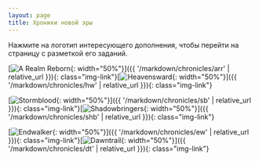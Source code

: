 ```yaml
---
layout: page
title: Хроники новой эры
---
```


Нажмите на логотип интересующего дополнения, чтобы перейти на страницу с разметкой его заданий.

[![A Realm Reborn](https://img.finalfantasyxiv.com/lds/promo/h/X/KCJMZLlb5Rv-N7ufzToR3Vjkrw.png){: width="50%"}]({{ '/markdown/chronicles/arr' | relative_url }}){: class="img-link"}[![Heavensward](https://img.finalfantasyxiv.com/lds/promo/h/V/oix6ArbjdX0Pc-vVmcKoRl1DxQ.png){: width="50%"}]({{ '/markdown/chronicles/hw' | relative_url }}){: class="img-link"}

[![Stormblood](https://img.finalfantasyxiv.com/lds/promo/h/5/qL7UGNtOLlsnvwmC1WY2qT8LQ4.png){: width="50%"}]({{ '/markdown/chronicles/sb' | relative_url }}){: class="img-link"}[![Shadowbringers](https://img.finalfantasyxiv.com/lds/promo/h/k/BcleFGgVCloJ5Qenaid5yAuHkI.png){: width="50%"}]({{ '/markdown/chronicles/shb' | relative_url }}){: class="img-link"}

[![Endwalker](https://img.finalfantasyxiv.com/lds/promo/h/J/AXiQV5PXQ7Km0QWGflRjhYAT7s.png){: width="50%"}]({{ '/markdown/chronicles/ew' | relative_url }}){: class="img-link"}[![Dawntrail](https://img.finalfantasyxiv.com/lds/promo/h/m/bhrQKlCYoZcPioJEC0HZiWtJFs.png){: width="50%"}]({{ '/markdown/chronicles/dt' | relative_url }}){: class="img-link"}